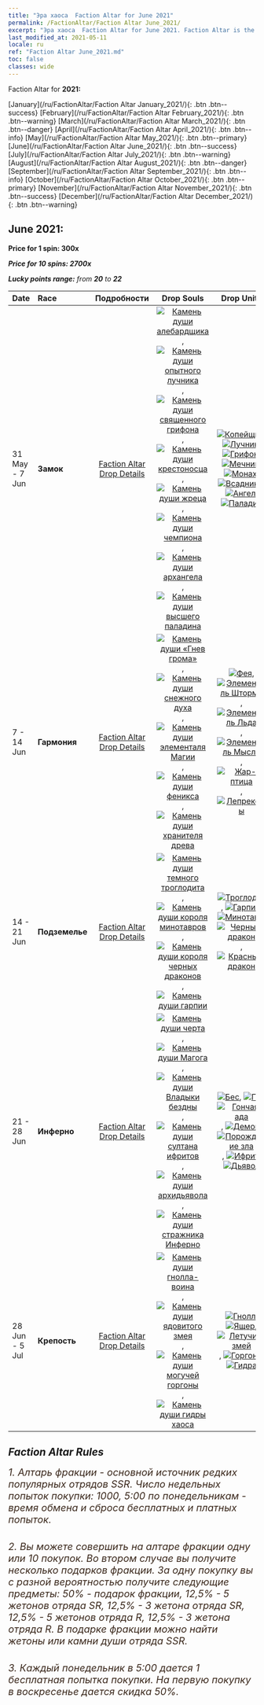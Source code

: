 ```yaml
---
title: "Эра хаоса  Faction Altar for June 2021"
permalink: /FactionAltar/Faction Altar June_2021/
excerpt: "Эра хаоса  Faction Altar for June 2021. Faction Altar is the primary method for obtaining SSR units from the popular faction. Limited to 1,000 purchases each week. The popular faction changes at 05:00 every Monday. Purchase attempts and free purchase attempts will also reset then."
last_modified_at: 2021-05-11
locale: ru
ref: "Faction Altar June_2021.md"
toc: false
classes: wide
---
```


  Faction Altar for **2021:**

  [January](/ru/FactionAltar/Faction Altar January_2021/){: .btn .btn--success} [February](/ru/FactionAltar/Faction Altar February_2021/){: .btn .btn--warning} [March](/ru/FactionAltar/Faction Altar March_2021/){: .btn .btn--danger} [April](/ru/FactionAltar/Faction Altar April_2021/){: .btn .btn--info} [May](/ru/FactionAltar/Faction Altar May_2021/){: .btn .btn--primary} [June](/ru/FactionAltar/Faction Altar June_2021/){: .btn .btn--success} [July](/ru/FactionAltar/Faction Altar July_2021/){: .btn .btn--warning} [August](/ru/FactionAltar/Faction Altar August_2021/){: .btn .btn--danger} [September](/ru/FactionAltar/Faction Altar September_2021/){: .btn .btn--info} [October](/ru/FactionAltar/Faction Altar October_2021/){: .btn .btn--primary} [November](/ru/FactionAltar/Faction Altar November_2021/){: .btn .btn--success} [December](/ru/FactionAltar/Faction Altar December_2021/){: .btn .btn--warning} 

## June 2021:

  **Price for 1 spin: 300x** <i class="fas fa-gem"/>

  **Price for 10 spins: 2700x** <i class="fas fa-gem"/>

  **Lucky points range:** from **20** to **22**

  |    Date    |  Race  |  Подробности  |   Drop Souls   | Drop Units |
  |:-----------|:-------|:---------:|:--------------:|:----------:|
  | 31 May - 7 Jun | **Замок** | [Faction Altar Drop Details](/ru/FactionAltar/DROP_101/) | [![Камень души алебардщика](/images/u/tia_jibing.jpg)](/Items/unt_282/), [![Камень души опытного лучника](/images/u/tia_nushou.jpg)](/Items/unt_283/), [![Камень души священного грифона](/images/u/tia_shijiu.jpg)](/Items/unt_284/), [![Камень души крестоносца](/images/u/tia_shizijun.jpg)](/Items/unt_285/), [![Камень души жреца](/images/u/tia_senglv.jpg)](/Items/unt_286/), [![Камень души чемпиона](/images/u/tia_qishi.jpg)](/Items/unt_287/), [![Камень души архангела](/images/u/tia_datianshi.jpg)](/Items/unt_288/), [![Камень души высшего паладина](/images/u/tia_shengqishi.jpg)](/Items/unt_289/) | [![Копейщик](/images/u/ti_jibing.jpg)](/Items/unt_190/), [![Лучник](/images/u/ti_nushou.jpg)](/Items/unt_191/), [![Грифон](/images/u/ti_shijiu.jpg)](/Items/unt_192/), [![Мечник](/images/u/ti_shizijun.jpg)](/Items/unt_193/), [![Монах](/images/u/ti_senglv.jpg)](/Items/unt_194/), [![Всадники](/images/u/ti_qishi.jpg)](/Items/unt_195/), [![Ангел](/images/u/ti_datianshi.jpg)](/Items/unt_196/), [![Паладин](/images/u/ti_shengqishi.jpg)](/Items/unt_197/) | 
  | 7 - 14 Jun | **Гармония** | [Faction Altar Drop Details](/ru/FactionAltar/DROP_109/) | [![Камень души «Гнев грома»](/images/u/tia_leiyuansu.jpg)](/Items/unt_344/), [![Камень души снежного духа](/images/u/tia_bingyuansu.jpg)](/Items/unt_345/), [![Камень души элементаля Магии](/images/u/tia_jingshenyuansu.jpg)](/Items/unt_347/), [![Камень души феникса](/images/u/tia_fenghuang.jpg)](/Items/unt_348/), [![Камень души хранителя древа](/images/u/tia_conglinyaojing.jpg)](/Items/unt_349/) | [![Фея](/images/u/ti_mofaxianling.jpg)](/Items/unt_262/), [![Элементаль Шторма](/images/u/ti_leiyuansu2.jpg)](/Items/unt_263/), [![Элементаль Льда](/images/u/ti_bingyuansu2.jpg)](/Items/unt_264/), [![Элементаль Мысли](/images/u/ti_jingshenyuansu.jpg)](/Items/unt_267/), [![Жар-птица](/images/u/ti_fenghuang.jpg)](/Items/unt_268/), [![Лепреконы](/images/u/ti_conglinyaojing.jpg)](/Items/unt_270/) | 
  | 14 - 21 Jun | **Подземелье** | [Faction Altar Drop Details](/ru/FactionAltar/DROP_107/) | [![Камень души темного троглодита](/images/u/tia_dongxueren.jpg)](/Items/unt_328/), [![Камень души короля минотавров](/images/u/tia_niutouguai.jpg)](/Items/unt_332/), [![Камень души короля черных драконов](/images/u/tia_heilong.jpg)](/Items/unt_334/), [![Камень души гарпии](/images/u/tia_yingshenren.jpg)](/Items/unt_329/) | [![Троглодит](/images/u/ti_dongxueren.jpg)](/Items/unt_244/), [![Гарпия](/images/u/ti_yingshenren.jpg)](/Items/unt_245/), [![Минотавр](/images/u/ti_niutouguai.jpg)](/Items/unt_248/), [![Черный дракон](/images/u/ti_heilong.jpg)](/Items/unt_250/), [![Красный дракон](/images/u/ti_chilong.jpg)](/Items/unt_251/) | 
  | 21 - 28 Jun | **Инферно** | [Faction Altar Drop Details](/ru/FactionAltar/DROP_105/) | [![Камень души черта](/images/u/tia_xiaoemo.jpg)](/Items/unt_313/), [![Камень души Магога](/images/u/tia_touhuoguai.jpg)](/Items/unt_314/), [![Камень души Владыки бездны](/images/u/tia_diyulingzhu.jpg)](/Items/unt_316/), [![Камень души султана ифритов](/images/u/tia_liehuojingling.jpg)](/Items/unt_317/), [![Камень души архидьявола](/images/u/tia_daemo.jpg)](/Items/unt_318/), [![Камень души стражника Инферно](/images/u/tia_changjiaoemo.jpg)](/Items/unt_315/) | [![Бес](/images/u/ti_xiaoemo.jpg)](/Items/unt_226/), [![Гог](/images/u/ti_touhuoguai.jpg)](/Items/unt_227/), [![Гончая ада](/images/u/ti_santouquan.jpg)](/Items/unt_228/), [![Демон](/images/u/ti_changjiaoemo.jpg)](/Items/unt_229/), [![Порождение зла](/images/u/ti_diyulingzhu.jpg)](/Items/unt_230/), [![Ифрит](/images/u/ti_liehuojingling.jpg)](/Items/unt_231/), [![Дьявол](/images/u/ti_daemo.jpg)](/Items/unt_232/) | 
  | 28 Jun - 5 Jul | **Крепость** | [Faction Altar Drop Details](/ru/FactionAltar/DROP_108/) | [![Камень души гнолла-воина](/images/u/tia_langren.jpg)](/Items/unt_336/), [![Камень души ядовитого змея](/images/u/tia_longying.jpg)](/Items/unt_337/), [![Камень души могучей горгоны](/images/u/tia_manniu.jpg)](/Items/unt_339/), [![Камень души гидры хаоса](/images/u/tia_duotoulong.jpg)](/Items/unt_341/) | [![Гнолл](/images/u/ti_langren.jpg)](/Items/unt_253/), [![Ящер](/images/u/ti_xiyiren.jpg)](/Items/unt_254/), [![Летучий змей](/images/u/ti_longying.jpg)](/Items/unt_255/), [![Горгона](/images/u/ti_manniu.jpg)](/Items/unt_257/), [![Гидра](/images/u/ti_duotoulong.jpg)](/Items/unt_259/) | 




## Faction Altar Rules

  <span style="color: #3c2a1e;font-size:20px">1. Алтарь фракции - основной источник редких популярных отрядов SSR. Число недельных попыток покупки: 1000, 5:00 по понедельникам - время обмена и сброса бесплатных и платных попыток.</span><br/>

<br/>  <span style="color: #3c2a1e;font-size:20px">2. Вы можете совершить на алтаре фракции одну или 10 покупок. Во втором случае вы получите несколько подарков фракции. За одну покупку вы с разной вероятностью получите следующие предметы: 50% - подарок фракции, 12,5% - 5 жетонов отряда SR, 12,5% - 3 жетона отряда SR, 12,5% - 5 жетонов отряда R, 12,5% - 3 жетона отряда R. В подарке фракции можно найти жетоны или камни души отряда SSR.</span>

<br/>  <span style="color: #3c2a1e;font-size:20px">3. Каждый понедельник в 5:00 дается 1 бесплатная попытка покупки. На первую покупку в воскресенье дается скидка 50%.</span><br/>

<br/>
